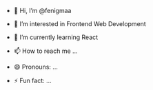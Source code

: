 - 👋 Hi, I’m @fenigmaa
- 👀 I’m interested in Frontend Web Development
- 🌱 I’m currently learning React

- 📫 How to reach me ...
- 😄 Pronouns: ...
- ⚡ Fun fact: ...

<!---
fenigmaa/fenigmaa is a ✨ special ✨ repository because its `README.md` (this file) appears on your GitHub profile.
You can click the Preview link to take a look at your changes.
--->
